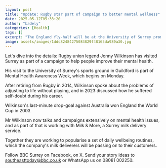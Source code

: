 ```yaml
---
layout: post
title: "Update: Rugby star part of campaign to better mental wellness"
date: 2025-05-12T05:33:20
author: "badely"
categories: [Health]
tags: []
excerpt: "The England fly-half will be at the University of Surrey promoting a new set of wellbeing exercises."
image: assets/images/1ddc82484275084829f48165da989a30.jpg
---
```


Let's dive into the details: Rugby union legend Jonny Wilkinson has visited Surrey as part of a campaign to help people improve their mental health.

His visit to the University of Surrey's sports ground in Guildford is part of Mental Health Awareness Week, which begins on Monday.

After retiring from Rugby in 2014, Wilkinson spoke about the problems of adjusting to life without playing, and in 2023 discussed how he suffered self-doubt during his career. 

Wilkinson's last-minute drop-goal against Australia won England the World Cup in 2003.

Mr Wilkinson now talks and campaigns extensively on mental health issues, and as part of that is working with Milk & More, a Surrey milk delivery service.

Together they are working to popularise a set of daily wellbeing routines, which the company's milk deliverers will be passing on to their customers.

Follow BBC Surrey on Facebook, on X. Send your story ideas to southeasttoday@bbc.co.uk  or WhatsApp us on 08081 002250.

